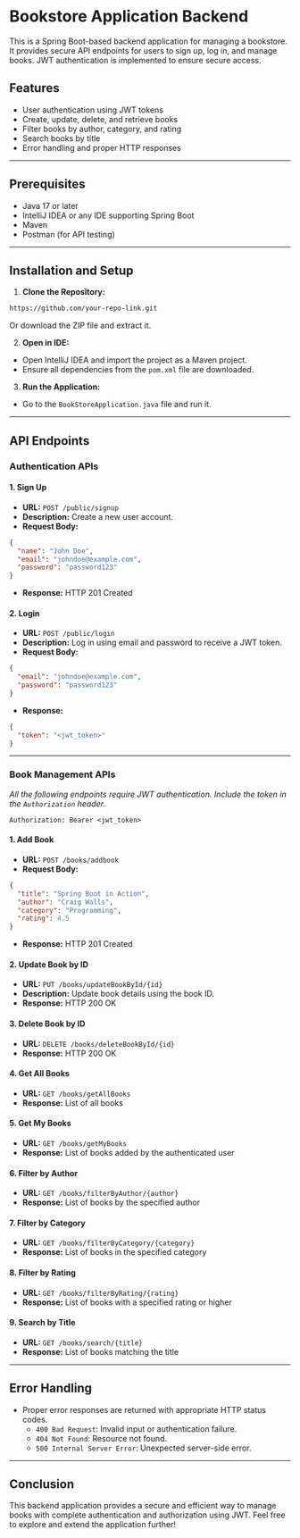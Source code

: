 # Bookstore Application Backend

This is a Spring Boot-based backend application for managing a bookstore. It provides secure API endpoints for users to sign up, log in, and manage books. JWT authentication is implemented to ensure secure access.

## Features
- User authentication using JWT tokens
- Create, update, delete, and retrieve books
- Filter books by author, category, and rating
- Search books by title
- Error handling and proper HTTP responses

---

## Prerequisites
- Java 17 or later
- IntelliJ IDEA or any IDE supporting Spring Boot
- Maven
- Postman (for API testing)

---

## Installation and Setup

1. **Clone the Repository:**
```bash
https://github.com/your-repo-link.git
```

Or download the ZIP file and extract it.

2. **Open in IDE:**
- Open IntelliJ IDEA and import the project as a Maven project.
- Ensure all dependencies from the `pom.xml` file are downloaded.

3. **Run the Application:**
- Go to the `BookStoreApplication.java` file and run it.

---

## API Endpoints

### **Authentication APIs**

#### 1. **Sign Up**
- **URL:** `POST /public/signup`
- **Description:** Create a new user account.
- **Request Body:**
```json
{
  "name": "John Doe",
  "email": "johndoe@example.com",
  "password": "password123"
}
```
- **Response:** HTTP 201 Created

#### 2. **Login**
- **URL:** `POST /public/login`
- **Description:** Log in using email and password to receive a JWT token.
- **Request Body:**
```json
{
  "email": "johndoe@example.com",
  "password": "password123"
}
```
- **Response:**
```json
{
  "token": "<jwt_token>"
}
```

---

### **Book Management APIs**
*All the following endpoints require JWT authentication. Include the token in the `Authorization` header.*

```http
Authorization: Bearer <jwt_token>
```

#### 1. **Add Book**
- **URL:** `POST /books/addbook`
- **Request Body:**
```json
{
  "title": "Spring Boot in Action",
  "author": "Craig Walls",
  "category": "Programming",
  "rating": 4.5
}
```
- **Response:** HTTP 201 Created

#### 2. **Update Book by ID**
- **URL:** `PUT /books/updateBookById/{id}`
- **Description:** Update book details using the book ID.
- **Response:** HTTP 200 OK

#### 3. **Delete Book by ID**
- **URL:** `DELETE /books/deleteBookById/{id}`
- **Response:** HTTP 200 OK

#### 4. **Get All Books**
- **URL:** `GET /books/getAllBooks`
- **Response:** List of all books

#### 5. **Get My Books**
- **URL:** `GET /books/getMyBooks`
- **Response:** List of books added by the authenticated user

#### 6. **Filter by Author**
- **URL:** `GET /books/filterByAuthor/{author}`
- **Response:** List of books by the specified author

#### 7. **Filter by Category**
- **URL:** `GET /books/filterByCategory/{category}`
- **Response:** List of books in the specified category

#### 8. **Filter by Rating**
- **URL:** `GET /books/filterByRating/{rating}`
- **Response:** List of books with a specified rating or higher

#### 9. **Search by Title**
- **URL:** `GET /books/search/{title}`
- **Response:** List of books matching the title

---

## Error Handling
- Proper error responses are returned with appropriate HTTP status codes.
    - `400 Bad Request`: Invalid input or authentication failure.
    - `404 Not Found`: Resource not found.
    - `500 Internal Server Error`: Unexpected server-side error.

---

## Conclusion
This backend application provides a secure and efficient way to manage books with complete authentication and authorization using JWT. Feel free to explore and extend the application further!

